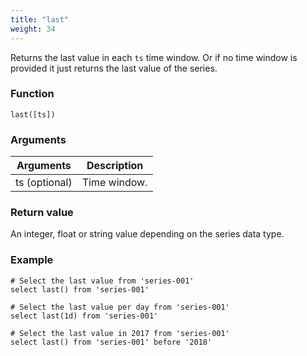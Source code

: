 ```yaml
---
title: "last"
weight: 34
---
```



Returns the last value in each `ts` time window. Or if no time window is provided it just returns the last value of the series.

### Function

    last([ts])

### Arguments

 Arguments   | Description
 ----------- | -----------
ts (optional) | Time window.

### Return value

An integer, float or string value depending on the series data type.

### Example

    # Select the last value from 'series-001'
    select last() from 'series-001'

    # Select the last value per day from 'series-001'
    select last(1d) from 'series-001'

    # Select the last value in 2017 from 'series-001'
    select last() from 'series-001' before '2018'
